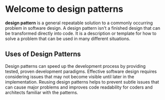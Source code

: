# Welcome to design patterns

**design pattern** is a general repeatable solution to a commonly occurring problem in software design. A design pattern isn't a finished design that can be transformed directly into code. It is a description or template for how to solve a problem that can be used in many different situations.

## Uses of Design Patterns

Design patterns can speed up the development process by providing tested, proven development paradigms. Effective software design requires considering issues that may not become visible until later in the implementation. Reusing design patterns helps to prevent subtle issues that can cause major problems and improves code readability for coders and architects familiar with the patterns.

